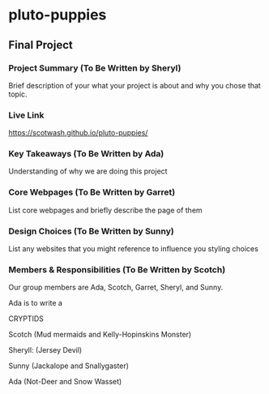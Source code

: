 # pluto-puppies

## Final Project

### Project Summary (To Be Written by Sheryl)

Brief description of your what your project is about and why you chose that topic.

### Live Link

https://scotwash.github.io/pluto-puppies/

### Key Takeaways (To Be Written by Ada)

Understanding of why we are doing this project

### Core Webpages (To Be Written by Garret)

List core webpages and briefly describe the page of them

### Design Choices (To Be Written by Sunny)

List any websites that you might reference to influence you styling choices

### Members & Responsibilities (To Be Written by Scotch)

Our group members are Ada, Scotch, Garret, Sheryl, and Sunny.

Ada is to write a

CRYPTIDS

Scotch (Mud mermaids and Kelly-Hopinskins Monster)

Sheryll: (Jersey Devil)

Sunny (Jackalope and Snallygaster)

Ada (Not-Deer and Snow Wasset)
